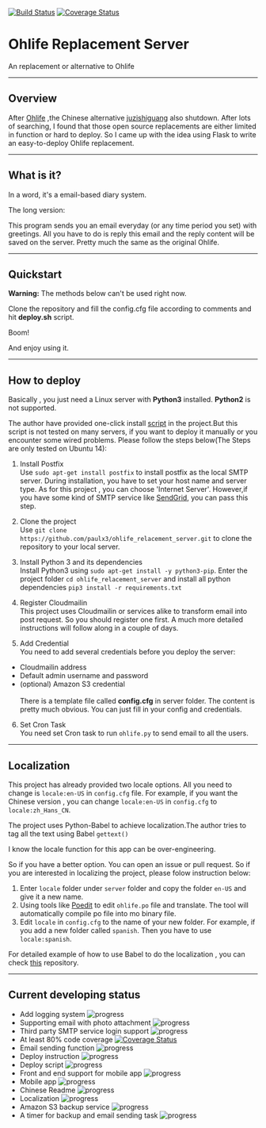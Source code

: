 [![Build Status](https://travis-ci.org/paulx3/ohlife_relacement_server.svg?branch=master)](https://travis-ci.org/paulx3/ohlife_relacement_server)
[![Coverage Status](https://coveralls.io/repos/github/paulx3/ohlife_relacement_server/badge.svg)](https://coveralls.io/github/paulx3/ohlife_relacement_server)
# Ohlife Replacement Server
An replacement or alternative to Ohlife

------------
Overview
------------
After [Ohlife](http://ohlife.com/index.php) ,the Chinese alternative [juzishiguang](http://juzitime.com) also shutdown. 
After lots of searching, I found that those open source replacements are either limited in 
function or hard to deploy. So I came up with the idea using Flask to write an easy-to-deploy
Ohlife replacement.


------------
What is it?
------------
In a word, it's a email-based diary system.

The long version:

This program sends you an email everyday (or any time period you set) with greetings.
All you have to do is reply this email and the reply content will be saved on the server.
Pretty much the same as the original Ohlife.


------------
Quickstart
------------
**Warning:** The methods below can't be used right now.


Clone the repository and fill the config.cfg file according to comments and hit 
**deploy.sh** script.

Boom!


And enjoy using it.


------------
How to deploy
------------
Basically , you just need a Linux server with **Python3** installed. **Python2** is
not supported.

The author have provided one-click install [script](https://github.com/paulx3/res/raw/master/ohlife_replacement_deploy_script.sh) in the project.But
this script is not tested on many servers, if you want to deploy it manually or you 
encounter some wired problems. Please follow the steps below(The Steps are only tested on Ubuntu 14):


1. Install Postfix 
<br>Use `sudo apt-get install postfix` to install postfix as the local SMTP server. During installation,
you have to set your host name and server type. As for this project , you can choose 'Internet Server'.
However,if you have some kind of SMTP service like [SendGrid](https://sendgrid.com), you can pass this step.


2. Clone the project
<br>Use `git clone https://github.com/paulx3/ohlife_relacement_server.git` to clone the
repository to your local server.


3. Install Python 3 and its dependencies
<br>Install Python3 using `sudo apt-get install -y python3-pip`.
Enter the project folder `cd ohlife_relacement_server` and install all python dependencies `pip3 install -r requirements.txt`


4. Register Cloudmailin
<br>This project uses Cloudmailin or services alike to transform email into 
post request. So you should register one first. A much more detailed 
instructions will follow along in a couple of days.


5. Add Credential
<br>You need to add several credentials before you deploy the server:
* Cloudmailin address
* Default admin username and password
* (optional) Amazon S3 credential
<br><br>There is a template file called **config.cfg** in server folder.
The content is pretty much obvious. You can just fill in your config and credentials.



6. Set Cron Task
<br>You need set Cron task to run `ohlife.py` to send email to all the users.
------------
Localization
------------
This project has already provided two locale options. All you need to change is `locale:en-US` in `config.cfg` 
file. For example, if you want the Chinese version , you can change `locale:en-US` in `config.cfg`
to `locale:zh_Hans_CN`.

The project uses Python-Babel to achieve localization.The author
 tries to tag all the text using Babel `gettext()`
 
 
 
 I know the locale function for this app can be over-engineering. 
 
 So if you have a better option.
 You can open an issue or pull request.
 So if you are interested in localizing the project, please folow instruction below:
 1. Enter `locale` folder under `server` folder and copy the folder `en-US` and 
 give it a new name.
 2. Using tools like [Poedit](https://poedit.net/) to edit `ohlife.po` file and
 translate. The tool will automatically compile po file into mo binary file.
 3. Edit `locale` in `config.cfg` to the name of your new folder. For example, if 
 you add a new folder called `spanish`. Then you have to use `locale:spanish`.
 
 For detailed example of how to use Babel to do the localization , you can check [this](https://github.com/iver56/python-i18n-basics.git) repository.
 
------------
Current developing status
------------
* Add logging system ![progress](http://progressed.io/bar/0?title=ongoing)
* Supporting email with photo attachment ![progress](http://progressed.io/bar/0?title=halt)
* Third party SMTP service login support ![progress](http://progressed.io/bar/80?title=halt)
* At least 80% code coverage [![Coverage Status](https://coveralls.io/repos/github/paulx3/ohlife_relacement_server/badge.svg)](https://coveralls.io/github/paulx3/ohlife_relacement_server)
* Email sending function ![progress](http://progressed.io/bar/80?title=ongoing)
* Deploy instruction ![progress](http://progressed.io/bar/65?title=ongoing)
* Deploy script ![progress](http://progressed.io/bar/40?title=ongoing)
* Front and end support for mobile app ![progress](http://progressed.io/bar/60?title=ongoing)
* Mobile app ![progress](http://progressed.io/bar/40?title=ongoing)
* Chinese Readme ![progress](http://progressed.io/bar/0?title=halt)
* Localization ![progress](http://progressed.io/bar/100?title=done)
* Amazon S3 backup service ![progress](http://progressed.io/bar/90?title=halt)
* A timer for backup and email sending task ![progress](http://progressed.io/bar/20?title=halt)


